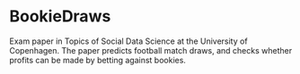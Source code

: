 # BookieDraws
Exam paper in Topics of Social Data Science at the University of Copenhagen. The paper predicts football match draws, and checks whether profits can be made by betting against bookies. 
